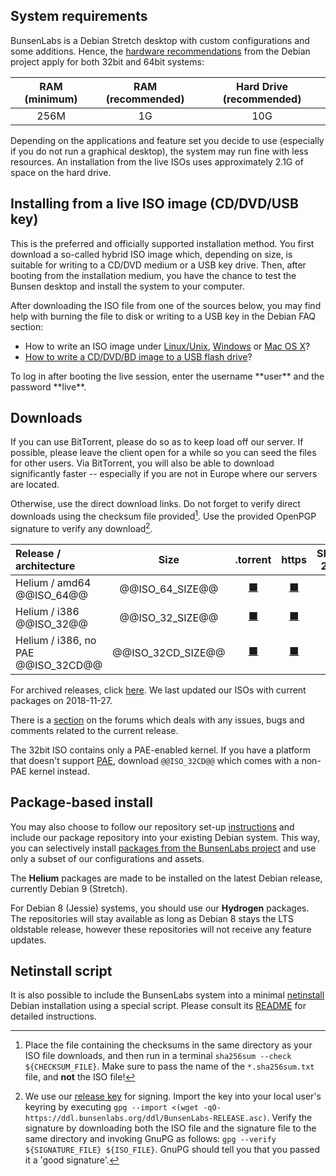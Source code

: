 [HardwareRequirements]: <https://www.debian.org/releases/jessie/amd64/ch03s04.html.en>
[LinuxFAQ]: <https://www.debian.org/CD/faq/#record-unix>
[OSXFAQ]: <https://www.debian.org/CD/faq/#record-mac>
[USBFAQ]: <https://www.debian.org/CD/faq/#write-usb>
[WindowsFAQ]: <https://www.debian.org/CD/faq/#record-windows>

[DDL32]: <@@DDL_URL_32@@>
[DDL32CD]: <@@DDL_URL_32CD@@>
[DDL32M]: <@@DDL_URL_32M@@>
[DDL64]: <@@DDL_URL_64@@>
[DDL64M]: <@@DDL_URL_64M@@>
[TorrentFile32]: <@@TORRENT_URL_32@@>
[TorrentFile32CD]: <@@TORRENT_URL_32CD@@>
[TorrentFile64]: <@@TORRENT_URL_64@@>
[shasums32]: <@@SHA256SUMS_URL_32@@>
[shasums32CD]: <@@SHA256SUMS_URL_32CD@@>
[shasums64]: <@@SHA256SUMS_URL_64@@>
[pgp32]: <@@SIG_URL_32@@>
[pgp32CD]: <@@SIG_URL_32CD@@>
[pgp64]: <@@SIG_URL_64@@>
[releasekey]: <https://pkg.bunsenlabs.org/#signing-key>

## System requirements

BunsenLabs is a Debian Stretch desktop with custom configurations and
some additions. Hence, the [hardware
recommendations][HardwareRequirements] from the Debian project apply for
both 32bit and 64bit systems:

|RAM (minimum)|RAM (recommended)|Hard Drive (recommended) |
|:-----------:|:---------------:|:---------:|
| 256M        | 1G              | 10G       |

Depending on the applications and feature set you decide to use
(especially if you do not run a graphical desktop), the system may run
fine with less resources. An installation from the live ISOs uses
approximately 2.1G of space on the hard drive.

## Installing from a live ISO image (CD/DVD/USB key)

This is the preferred and officially supported installation method. You
first download a so-called hybrid ISO image which, depending on size, is
suitable for writing to a CD/DVD medium or a USB key drive. Then, after
booting from the installation medium, you have the chance to test the
Bunsen desktop and install the system to your computer.

After downloading the ISO file from one of the sources below, you may
find help with burning the file to disk or writing to a USB key in the
Debian FAQ section:

* How to write an ISO image under [Linux/Unix][LinuxFAQ],
  [Windows][WindowsFAQ] or [Mac OS X][OSXFAQ]?
* [How to write a CD/DVD/BD image to a USB flash drive][USBFAQ]?

<div class="info">
To log in after booting the live session, enter the username **user** and
the password **live**.
</div>

## Downloads

If you can use BitTorrent, please do so as to keep load off our server.
If possible, please leave the client open for a while so you can seed
the files for other users. Via BitTorrent, you will also be able to
download significantly faster -- especially if you are not in Europe
where our servers are located.

Otherwise, use the direct download links. Do not forget to verify direct
downloads using the checksum file provided[^2]. Use the provided OpenPGP
signature to verify any download[^3].

| Release / architecture                                                  |Size                   |.torrent                                                                                                               |https           |SHA-256           |PGP .sig          |
|:------------------------------------------------------------------------|:---------------------:|:---------------------------------------------------------------------------------------------------------------------:|:--------------:|:----------------:|:----------------:|
| Helium / amd64<br><span class="subtitle">\@\@ISO_64\@\@</span>          |\@\@ISO\_64\_SIZE\@\@  |[⬛][TorrentFile64]<span title="⬆: Seeders ⬇: Leechers" class="torrent-status" id="@@ISO_64_TORRENTHASH@@"></span>     |[⬛][DDL64]     |[⬛][shasums64]   |[⬛][pgp64]       |
| Helium / i386<br><span class="subtitle">\@\@ISO_32\@\@</span>           |\@\@ISO\_32\_SIZE\@\@  |[⬛][TorrentFile32]<span title="⬆: Seeders ⬇: Leechers" class="torrent-status" id="@@ISO_32_TORRENTHASH@@"></span>     |[⬛][DDL32]     |[⬛][shasums32]   |[⬛][pgp32]       |
| Helium / i386, no PAE<br><span class="subtitle">\@\@ISO_32CD\@\@</span> |\@\@ISO\_32CD\_SIZE\@\@|[⬛][TorrentFile32CD]<span title="⬆: Seeders ⬇: Leechers" class="torrent-status" id="@@ISO_32CD_TORRENTHASH@@"></span> |[⬛][DDL32CD]   |[⬛][shasums32CD] |[⬛][pgp32CD]     |

For archived releases, click [here](https://ddl.bunsenlabs.org/ddl/Archive). We
last updated our ISOs with current packages on 2018-11-27.

There is a [section](https://forums.bunsenlabs.org/viewforum.php?id=14)
on the forums which deals with any issues, bugs and comments related to
the current release.

The 32bit ISO contains only a PAE-enabled kernel. If you have a platform
that doesn't support
[PAE](https://en.wikipedia.org/wiki/Physical_Address_Extension),
download `@@ISO_32CD@@` which comes with a non-PAE kernel instead.

[^2]: Place the file containing the checksums in the same directory as
your ISO file downloads, and then run in a terminal `sha256sum --check
${CHECKSUM_FILE}`. Make sure to pass the name of the `*.sha256sum.txt`
file, and **not** the ISO file!

[^3]: We use our [release key][releasekey] for signing. Import the key
into your local user's keyring by executing `gpg --import <(wget -qO-
https://ddl.bunsenlabs.org/ddl/BunsenLabs-RELEASE.asc)`.  Verify the
signature by downloading both the ISO file and the signature file to the
same directory and invoking GnuPG as follows: `gpg --verify
${SIGNATURE_FILE} ${ISO_FILE}`. GnuPG should tell you that you passed it
a 'good signature'.

## Package-based install

You may also choose to follow our repository set-up
[instructions](https://www.bunsenlabs.org/repositories.html) and include our package
repository into your existing Debian system. This way, you can
selectively install [packages from the BunsenLabs project](https://www.bunsenlabs.org/repoidx.html?k=name-description&v=bunsen-)
and use only a subset of our configurations and assets.

The **Helium** packages are made to be installed on the latest Debian release,
currently Debian 9 (Stretch).

For Debian 8 (Jessie) systems, you should use our **Hydrogen** packages. The
repositories will stay available as long as Debian 8 stays the LTS oldstable
release, however these repositories will not receive any feature updates.

## Netinstall script

It is also possible to include the BunsenLabs system into a minimal
[netinstall](https://www.debian.org/CD/netinst/) Debian installation
using a special script. Please consult its
[README](https://github.com/BunsenLabs/bunsen-netinstall) for detailed
instructions.
